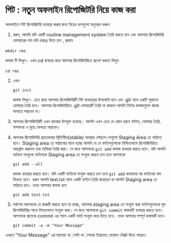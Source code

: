 # গিট : নতুন অফলাইন রিপোজিটরি নিয়ে কাজ করা
 
অফলাইনে গিট রিপোজিটরি ব্যবহার করার জন্য নিচের ধাপগুলো অনুসরন করুন

1. ধরুন, আপনি যদি একটি routine management system তৈরি করতে চান এবং আপনার রিপোজিটরি ফোল্ডারের নাম যদি rms দিতে চান , প্রথমে 

  ‍‍‍‍‍‍‍‍‍‍‍‍‍‍‍‍‍‍‍‍`mkdir rms`

   কমান্ড টি লিখুন। এখন cd ব্যবহার করে আপনার রিপোজিটরিতে প্রবেশ করতে লিখুন 

  ‍`cd rms`

2. এখন

    `git init`
   
   কমান্ড লিখুন। এতে করে আপনার রিপোজিটরিটি গিট ব্যবহারের উপযোগি হবে এবং .git নামে একটি লুকানো ফোল্ডার তৈরি হবে। আপনার রিপোজিটরিতে .git ফোল্ডারটি তৈরি না থাকলে আপনি গিটের কমান্ডগুলো কাজে লাগাতে পারবেন না। 

3. আপনার রিপোজিটরিটি এখন কাজের উপযুক্ত হয়েছে। আপনি এখন এতে যে কোন ধরনে ফাইল, ফোল্ডার তৈরি, সম্পাদনা ও মুছে ফেলতে পারবেন। 

4. আপনার রিপোজিটরি প্রত্যেকবার স্থিতিশীল(stable) অবস্থায় পৌছলে সেগুলো Staging Area তে পাঠাতে হবে। Staging area তে পাঠানোর মানে হচ্ছে আপনি যে যে ফাইলগুলোকে নিশ্চিতভাবে রিপোজিটরিতে অন্তর্ভুক্ত করবেন তার   তালিকা তৈরি করা। সে জন্য আপনাকে  `git add` কমান্ড ব্যবহার করতে হবে। যদি আপনি বর্তমান সবগুলো ফাইলকে Staging area তে সংযুক্ত করতে চান তবে আপনাকে

    `git add --all`

    কমান্ড ব্যবহার করতে হবে। যদি একটি ফাইকে সংযুক্ত করতে চান তবে `git add` কমান্ডের পর ফাইলের নাম লিখতে হবে। ধরুন আপনি test.txt নামে একটি ফাইল তৈরি করেছেন যা আপনি Staging area তে পাঠাতে চান। তখন আপনার কমান্ড হবে

    `git add test.txt`

5. সর্বশেষ আপনাকে যে কাজটি করতে হবে তা হচ্ছে, আপনার staging area তে সংযুক্ত করা ফাইলগুলোকে মূল রিপোজিটরির সাথে নিশ্চতভাবে সংযুক্ত করা। সে জন্য আপনাকে  `git commit` কমান্ডটি ব্যবহার করতে হবে। আপনাকে প্রত্যেক commit এর সাথে একটি বার্তা সংযুক্ত করে দিতে হবে। তখন আপনার সম্পূর্ণ কমান্ডটি হবে-

    `git commit -a -m "Your Message"`

 এখানে "Your Message" এর যায়গায় অাপনি অাপনার ইচ্ছেমত যেকোন টেক্সট দিতে পারেন। 


